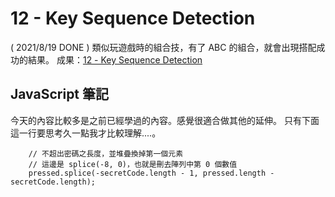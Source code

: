 
# 12 - Key Sequence Detection
( 2021/8/19 DONE ) 類似玩遊戲時的組合技，有了 ABC 的組合，就會出現搭配成功的結果。
成果：[12 - Key Sequence Detection](https://alice-nor.github.io/JavaScript30/11%20-%20Custom%20Video%20Player/index.html) 


## JavaScript 筆記 ##

今天的內容比較多是之前已經學過的內容。感覺很適合做其他的延伸。
只有下面這一行要思考久一點我才比較理解....。

```
    // 不超出密碼之長度，並堆疊換掉第一個元素
    // 這邊是 splice(-8, 0)，也就是刪去陣列中第 0 個數值
    pressed.splice(-secretCode.length - 1, pressed.length - secretCode.length);
```


